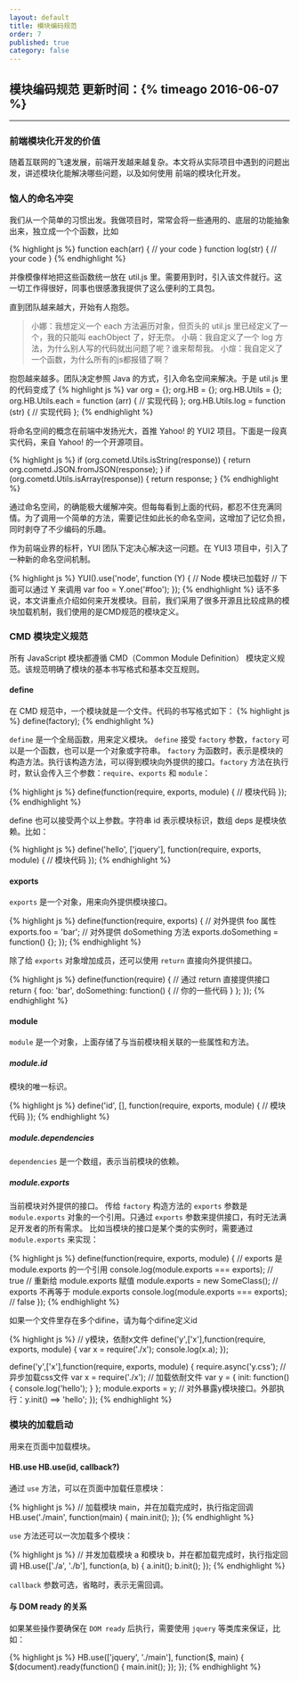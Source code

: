 ```yaml
---
layout: default
title: 模块编码规范
order: 7
published: true
category: false
---
```


## 模块编码规范 <span class="pull-right small">更新时间：{% timeago 2016-06-07 %}</span>
----------

### 前端模块化开发的价值
随着互联网的飞速发展，前端开发越来越复杂。本文将从实际项目中遇到的问题出发，讲述模块化能解决哪些问题，以及如何使用 前端的模块化开发。

### 恼人的命名冲突
我们从一个简单的习惯出发。我做项目时，常常会将一些通用的、底层的功能抽象出来，独立成一个个函数，比如

{% highlight js %}
function each(arr) {
  // your code
}
function log(str) {
  // your code
}
{% endhighlight %}

并像模像样地把这些函数统一放在 util.js 里。需要用到时，引入该文件就行。这一切工作得很好，同事也很感激我提供了这么便利的工具包。

直到团队越来越大，开始有人抱怨。

> 小娜：我想定义一个 each 方法遍历对象，但页头的 util.js 里已经定义了一个，我的只能叫 eachObject 了，好无奈。
> 小萌：我自定义了一个 log 方法，为什么别人写的代码就出问题了呢？谁来帮帮我。
> 小煊：我自定义了一个函数，为什么所有的js都报错了啊？

抱怨越来越多。团队决定参照 Java 的方式，引入命名空间来解决。于是 util.js 里的代码变成了
{% highlight js %}
var org = {};
org.HB = {};
org.HB.Utils = {};
org.HB.Utils.each = function (arr) {
  // 实现代码
};
org.HB.Utils.log = function (str) {
  // 实现代码
};
{% endhighlight %}

将命名空间的概念在前端中发扬光大，首推 Yahoo! 的 YUI2 项目。下面是一段真实代码，来自 Yahoo! 的一个开源项目。

{% highlight js %}
if (org.cometd.Utils.isString(response)) {
  return org.cometd.JSON.fromJSON(response);
}
if (org.cometd.Utils.isArray(response)) {
  return response;
}
{% endhighlight %}

通过命名空间，的确能极大缓解冲突。但每每看到上面的代码，都忍不住充满同情。为了调用一个简单的方法，需要记住如此长的命名空间，这增加了记忆负担，同时剥夺了不少编码的乐趣。

作为前端业界的标杆，YUI 团队下定决心解决这一问题。在 YUI3 项目中，引入了一种新的命名空间机制。

{% highlight js %}
YUI().use('node', function (Y) {
  // Node 模块已加载好
  // 下面可以通过 Y 来调用
  var foo = Y.one('#foo');
});
{% endhighlight %}
话不多说，本文讲重点介绍如何来开发模块。目前，我们采用了很多开源且比较成熟的模块加载机制，我们使用的是CMD规范的模块定义。

### CMD 模块定义规范
所有 JavaScript 模块都遵循 CMD（Common Module Definition） 模块定义规范。该规范明确了模块的基本书写格式和基本交互规则。

#### define
在 CMD 规范中，一个模块就是一个文件。代码的书写格式如下：
{% highlight js %}
define(factory);
{% endhighlight %}

`define` 是一个全局函数，用来定义模块。 `define` 接受 `factory` 参数，`factory` 可以是一个函数，也可以是一个对象或字符串。 `factory` 为函数时，表示是模块的构造方法。执行该构造方法，可以得到模块向外提供的接口。`factory` 方法在执行时，默认会传入三个参数：`require`、`exports` 和 `module`：

{% highlight js %}
define(function(require, exports, module) {
  // 模块代码
});
{% endhighlight %}

define 也可以接受两个以上参数。字符串 id 表示模块标识，数组 deps 是模块依赖。比如：

{% highlight js %}
define('hello', ['jquery'], function(require, exports, module) {
  // 模块代码
});
{% endhighlight %}

#### exports
`exports` 是一个对象，用来向外提供模块接口。

{% highlight js %}
define(function(require, exports) {
  // 对外提供 foo 属性
  exports.foo = 'bar';
  // 对外提供 doSomething 方法
  exports.doSomething = function() {};
});
{% endhighlight %}

除了给 `exports` 对象增加成员，还可以使用 `return` 直接向外提供接口。

{% highlight js %}
define(function(require) {
  // 通过 return 直接提供接口
  return {
    foo: 'bar',
    doSomething: function() {
        // 你的一些代码
    }
  };
});
{% endhighlight %}

#### module
`module` 是一个对象，上面存储了与当前模块相关联的一些属性和方法。

##### module.id
模块的唯一标识。

{% highlight js %}
define('id', [], function(require, exports, module) {
  // 模块代码
});
{% endhighlight %}

##### module.dependencies
`dependencies` 是一个数组，表示当前模块的依赖。

##### module.exports
当前模块对外提供的接口。 传给 `factory` 构造方法的 `exports` 参数是 `module.exports` 对象的一个引用。只通过 `exports` 参数来提供接口，有时无法满足开发者的所有需求。 比如当模块的接口是某个类的实例时，需要通过 `module.exports` 来实现：

{% highlight js %}
define(function(require, exports, module) {
  // exports 是 module.exports 的一个引用
  console.log(module.exports === exports); // true
  // 重新给 module.exports 赋值
  module.exports = new SomeClass();
  // exports 不再等于 module.exports
  console.log(module.exports === exports); // false
});
{% endhighlight %}

如果一个文件里存在多个difine，请为每个difine定义id

{% highlight js %}
// y模块，依耐x文件
define('y',['x'],function(require, exports, module) {
  var x = require('./x');
  console.log(x.a);
});

define('y',['x'],function(require, exports, module) {
  require.async('y.css');  // 异步加载css文件
  var x = require('./x');  // 加载依耐文件
  var y = {
     init: function(){
         console.log('hello');
     }
  };
  module.exports = y; // 对外暴露y模块接口。外部执行：y.init() ==> 'hello';
});
{% endhighlight %}

### 模块的加载启动
用来在页面中加载模块。

#### HB.use HB.use(id, callback?)
通过 `use` 方法，可以在页面中加载任意模块：

{% highlight js %}
// 加载模块 main，并在加载完成时，执行指定回调
HB.use('./main', function(main) {
  main.init();
});
{% endhighlight %}

`use` 方法还可以一次加载多个模块：

{% highlight js %}
// 并发加载模块 a 和模块 b，并在都加载完成时，执行指定回调
HB.use(['./a', './b'], function(a, b) {
  a.init();
  b.init();
});
{% endhighlight %}

`callback` 参数可选，省略时，表示无需回调。

#### 与 DOM ready 的关系
如果某些操作要确保在 `DOM ready` 后执行，需要使用 `jquery` 等类库来保证，比如：

{% highlight js %}
HB.use(['jquery', './main'], function($, main) {
  $(document).ready(function() {
    main.init();
  });
});
{% endhighlight %}
